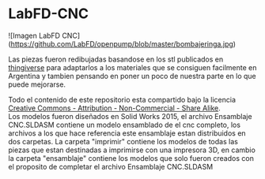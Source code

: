 # LabFD-CNC
![Imagen LabFD CNC]
(https://github.com/LabFD/openpump/blob/master/bombajeringa.jpg)

Las piezas fueron redibujadas basandose en los stl publicados en [thingiverse](http://www.thingiverse.com/thing:724999) para adaptarlos a los materiales que se consiguen facilmente en Argentina y tambien pensando en poner un poco de nuestra parte en lo que puede mejorarse. 

Todo el contenido de este repositorio esta compartido bajo la licencia [Creative Commons - Attribution - Non-Commercial - Share Alike](https://creativecommons.org/licenses/by-nc-sa/3.0/).  
Los modelos fueron diseñados en Solid Works 2015, el archivo Ensamblaje CNC.SLDASM contiene un modelo ensamblado de el cnc completo, los archivos a los que hace referencia este ensamblaje estan distribuidos en dos carpetas.
La carpeta "imprimir" contiene los modelos de todas las piezas que estan destinadas a imprimirse con una impresora 3D, en cambio la carpeta "ensamblaje" contiene los modelos que solo fueron creados con el proposito de completar el archivo Ensamblaje CNC.SLDASM

